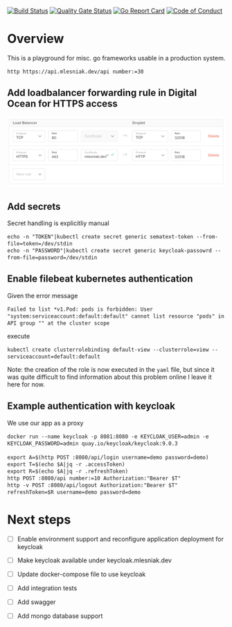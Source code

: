 [![Build Status](https://travis-ci.com/mlesniak/go-playground.svg?branch=master)](https://travis-ci.com/mlesniak/go-playground)
[![Quality Gate Status](https://sonarcloud.io/api/project_badges/measure?project=mlesniak_go-playground&metric=alert_status)](https://sonarcloud.io/dashboard?id=mlesniak_go-playground)
[![Go Report Card](https://goreportcard.com/badge/github.com/mlesniak/go-playground)](https://goreportcard.com/report/github.com/mlesniak/go-playground)
[![Code of Conduct](https://img.shields.io/badge/%E2%9D%A4-code%20of%20conduct-orange.svg?style=flat)](CODE_OF_CONDUCT.md)

# Overview

This is a playground for misc. go frameworks usable in a production system.

    http https://api.mlesniak.dev/api number:=30


## Add loadbalancer forwarding rule in Digital Ocean for HTTPS access

![screenshot](docs/loadbalancer-rules.png)

## Add secrets

Secret handling is explicitliy manual

    echo -n "TOKEN"|kubectl create secret generic sematext-token --from-file=token=/dev/stdin
    echo -n "PASSWORD"|kubectl create secret generic keycloak-passowrd --from-file=password=/dev/stdin


## Enable filebeat kubernetes authentication

Given the error message

    Failed to list *v1.Pod: pods is forbidden: User "system:serviceaccount:default:default" cannot list resource "pods" in API group "" at the cluster scope

execute

    kubectl create clusterrolebinding default-view --clusterrole=view --serviceaccount=default:default

Note: the creation of the role is now executed in the `yaml` file, but since it was quite difficult to find information about this problem
online I leave it here for now.

## Example authentication with keycloak

We use our app as a proxy

    docker run --name keycloak -p 8081:8080 -e KEYCLOAK_USER=admin -e KEYCLOAK_PASSWORD=admin quay.io/keycloak/keycloak:9.0.3

    export A=$(http POST :8080/api/login username=demo password=demo)
    export T=$(echo $A|jq -r .accessToken)
    export R=$(echo $A|jq -r .refreshToken)
    http POST :8080/api number:=10 Authorization:"Bearer $T"
    http -v POST :8080/api/logout Authorization:"Bearer $T" refreshToken=$R username=demo password=demo


# Next steps

- [ ] Enable environment support and reconfigure application deployment for keycloak
- [ ] Make keycloak available under keycloak.mlesniak.dev
- [ ] Update docker-compose file to use keycloak
- [ ] Add integration tests
- [ ] Add swagger
- [ ] Add mongo database support


